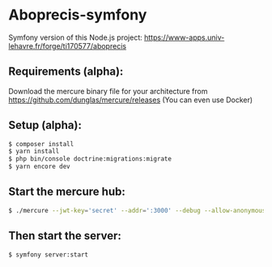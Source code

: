 # Aboprecis-symfony
Symfony version of this Node.js project: https://www-apps.univ-lehavre.fr/forge/ti170577/aboprecis

## Requirements (alpha):

Download the mercure binary file for your architecture from https://github.com/dunglas/mercure/releases (You can even use Docker)

## Setup (alpha):
```sh
$ composer install
$ yarn install
$ php bin/console doctrine:migrations:migrate
$ yarn encore dev
```
## Start the mercure hub:
```sh
$ ./mercure --jwt-key='secret' --addr=':3000' --debug --allow-anonymous --cors-allowed-origins='*' --publish-allowed-origins='http://localhost:3000'
```
## Then start the server:
```sh
$ symfony server:start
```
